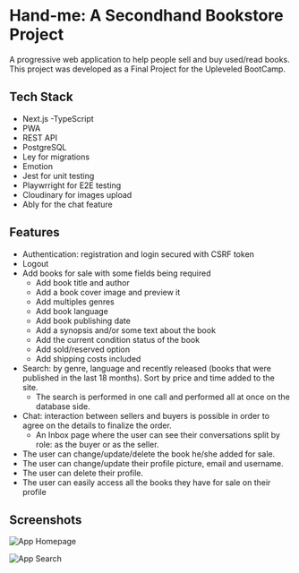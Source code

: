 # Hand-me: A Secondhand Bookstore Project

A progressive web application to help people sell and buy used/read books.
This project was developed as a Final Project for the Upleveled BootCamp.

## Tech Stack

- Next.js
-TypeScript
- PWA
- REST API
- PostgreSQL
- Ley for migrations
- Emotion
- Jest for unit testing
- Playwrright for E2E testing
- Cloudinary for images upload
- Ably for the chat feature

## Features

- Authentication: registration and login secured with CSRF token
- Logout
- Add books for sale with some fields being required
   - Add book title and author
   - Add a book cover image and preview it
   - Add multiples genres
   - Add book language
   - Add book publishing date
   - Add a synopsis and/or some text about the book
   - Add the current condition status of the book
   - Add sold/reserved option
   - Add shipping costs included 
- Search: by genre, language and recently released (books that were published in the last 18 months). Sort by price and time added to the site.
   - The search is performed in one call and performed all at once on the database side. 
- Chat: interaction between sellers and buyers is possible in order to agree on the details to finalize the order.
   - An Inbox page where the user can see their conversations split by role: as the buyer or as the seller.
- The user can change/update/delete the book he/she added for sale.
- The user can change/update their profile picture, email and username.
- The user can delete their profile.
- The user can easily access all the books they have for sale on their profile

## Screenshots

![App Homepage](https://www.awesomescreenshot.com/image/34522879?key=9f05ba0c222f5675cdc2a06e4e215e26)

![App Search](https://www.awesomescreenshot.com/image/34522923?key=287deacd568b44ea93c7d7c34a33a7d4)











